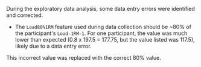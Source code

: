 During the exploratory data analysis, some data entry errors were identified and corrected.
* The `Load80%1RM` feature used during data collection should be ~80% of the participant's `Load-1RM-1`. For one participant, the value was much lower than expected (0.8 x 197.5 = 177.75, but the value listed was 117.5), likely due to a data entry error. 

This incorrect value was replaced with the correct 80% value.
